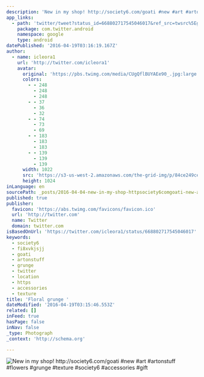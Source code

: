 ```yaml
---
description: 'New in my shop! http://society6.com/goati #new #art #artonstuff #flowers #grunge #texture #society6 #accessories #gift'
app_links:
  - path: 'twitter/tweet?status_id=668802717545046017&ref_src=twsrc%5Egoogle%7Ctwcamp%5Eandroidseo%7Ctwgr%5Estatus%7Ctwterm%5E668802717545046017'
    package: com.twitter.android
    namespace: google
    type: android
datePublished: '2016-04-19T03:16:19.167Z'
author:
  - name: icleora1
    url: 'http://twitter.com/icleora1'
    avatar:
      original: 'https://pbs.twimg.com/media/CUgQflBUYAEe90_.jpg:large'
      colors:
        - - 248
          - 248
          - 248
        - - 37
          - 36
          - 32
        - - 74
          - 73
          - 69
        - - 183
          - 183
          - 183
        - - 139
          - 139
          - 139
      width: 1022
      src: 'https://s3-us-west-2.amazonaws.com/the-grid-img/p/84ce249ce6e5a371329ea665dcf5559d2fc5d241.jpg'
      height: 1024
inLanguage: en
sourcePath: _posts/2016-04-04-new-in-my-shop-httpsociety6comgoati-new-art-artonst.md
published: true
publisher:
  favicon: 'https://abs.twimg.com/favicons/favicon.ico'
  url: 'http://twitter.com'
  name: Twitter
  domain: twitter.com
isBasedOnUrl: 'https://twitter.com/icleora1/status/668802717545046017'
keywords:
  - society6
  - fi8xvkjsjj
  - goati
  - artonstuff
  - grunge
  - twitter
  - location
  - https
  - accessories
  - texture
title: 'Floral grunge '
dateModified: '2016-04-19T03:15:46.553Z'
related: []
inFeed: true
hasPage: false
inNav: false
_type: Photograph
_context: 'http://schema.org'

---
```

![New in my shop! http://society6.com/goati #new #art #artonstuff #flowers #grunge #texture #society6 #accessories #gift](https://pbs.twimg.com/media/CUgQflBUYAEe90_.jpg:large)
